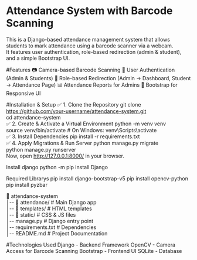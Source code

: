 # Attendance System with Barcode Scanning  

This is a Django-based attendance management system that allows students to mark attendance using a barcode scanner via a webcam.  
It features user authentication, role-based redirection (admin & student), and a simple Bootstrap UI.  

#Features
  📷 Camera-based Barcode Scanning
  👤 User Authentication (Admin & Students)
  🔀 Role-based Redirection (Admin → Dashboard, Student → Attendance Page)
  📊 Attendance Reports for Admins
  🎨 Bootstrap for Responsive UI

#Installation & Setup
  ✅ 1. Clone the Repository
    git clone https://github.com/your-username/attendance-system.git  
    cd attendance-system  
  ✅ 2. Create & Activate a Virtual Environment
    python -m venv venv  
    source venv/bin/activate  # On Windows: venv\Scripts\activate  
  ✅ 3. Install Dependencies
    pip install -r requirements.txt  
  ✅ 4. Apply Migrations & Run Server
    python manage.py migrate  
    python manage.py runserver  
  Now, open http://127.0.0.1:8000/ in your browser.

Install django
python -m pip install Django

Required Librarys
pip install django-bootstrap-v5
pip install opencv-python
pip install pyzbar

📂 attendance-system  
│-- 📂 attendance/            # Main Django app  
│-- 📂 templates/             # HTML templates  
│-- 📂 static/                # CSS & JS files  
│-- manage.py                 # Django entry point  
│-- requirements.txt          # Dependencies  
│-- README.md                 # Project Documentation  


#Technologies Used
  Django - Backend Framework
  OpenCV - Camera Access for Barcode Scanning
  Bootstrap - Frontend UI
  SQLite - Database
